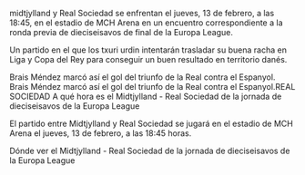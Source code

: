 
midtjylland y Real Sociedad se enfrentan el jueves, 13 de febrero, a las 18:45, en el estadio de MCH Arena en un encuentro correspondiente a la ronda previa de dieciseisavos de final de la Europa League. 

Un partido en el que los txuri urdin intentarán trasladar su buena racha en Liga y Copa del Rey para conseguir un buen resultado en territorio danés.

Brais Méndez marcó así el gol del triunfo de la Real contra el Espanyol.
Brais Méndez marcó así el gol del triunfo de la Real contra el Espanyol.REAL SOCIEDAD
A qué hora es el Midtjylland - Real Sociedad de la jornada de dieciseisavos de la Europa League

El partido entre Midtjylland y Real Sociedad se jugará en el estadio de MCH Arena el jueves, 13 de febrero, a las 18:45 horas. 

Dónde ver el Midtjylland - Real Sociedad de la jornada de dieciseisavos de la Europa League
